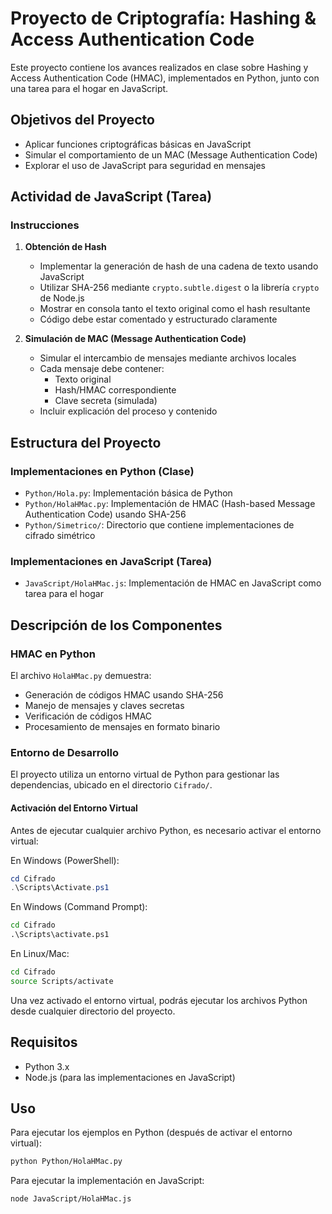 # Proyecto de Criptografía: Hashing & Access Authentication Code

Este proyecto contiene los avances realizados en clase sobre Hashing y Access Authentication Code (HMAC), implementados en Python, junto con una tarea para el hogar en JavaScript.

## Objetivos del Proyecto
- Aplicar funciones criptográficas básicas en JavaScript
- Simular el comportamiento de un MAC (Message Authentication Code)
- Explorar el uso de JavaScript para seguridad en mensajes

## Actividad de JavaScript (Tarea)
### Instrucciones
1. **Obtención de Hash**
   - Implementar la generación de hash de una cadena de texto usando JavaScript
   - Utilizar SHA-256 mediante `crypto.subtle.digest` o la librería `crypto` de Node.js
   - Mostrar en consola tanto el texto original como el hash resultante
   - Código debe estar comentado y estructurado claramente

2. **Simulación de MAC (Message Authentication Code)**
   - Simular el intercambio de mensajes mediante archivos locales
   - Cada mensaje debe contener:
     - Texto original
     - Hash/HMAC correspondiente
     - Clave secreta (simulada)
   - Incluir explicación del proceso y contenido

## Estructura del Proyecto

### Implementaciones en Python (Clase)
- `Python/Hola.py`: Implementación básica de Python
- `Python/HolaHMac.py`: Implementación de HMAC (Hash-based Message Authentication Code) usando SHA-256
- `Python/Simetrico/`: Directorio que contiene implementaciones de cifrado simétrico

### Implementaciones en JavaScript (Tarea)
- `JavaScript/HolaHMac.js`: Implementación de HMAC en JavaScript como tarea para el hogar

## Descripción de los Componentes

### HMAC en Python
El archivo `HolaHMac.py` demuestra:
- Generación de códigos HMAC usando SHA-256
- Manejo de mensajes y claves secretas
- Verificación de códigos HMAC
- Procesamiento de mensajes en formato binario

### Entorno de Desarrollo
El proyecto utiliza un entorno virtual de Python para gestionar las dependencias, ubicado en el directorio `Cifrado/`.

#### Activación del Entorno Virtual
Antes de ejecutar cualquier archivo Python, es necesario activar el entorno virtual:

En Windows (PowerShell):
```powershell
cd Cifrado
.\Scripts\Activate.ps1
```

En Windows (Command Prompt):
```cmd
cd Cifrado
.\Scripts\activate.ps1
```

En Linux/Mac:
```bash
cd Cifrado
source Scripts/activate
```

Una vez activado el entorno virtual, podrás ejecutar los archivos Python desde cualquier directorio del proyecto.

## Requisitos
- Python 3.x
- Node.js (para las implementaciones en JavaScript)

## Uso
Para ejecutar los ejemplos en Python (después de activar el entorno virtual):
```bash
python Python/HolaHMac.py
```

Para ejecutar la implementación en JavaScript:
```bash
node JavaScript/HolaHMac.js
``` 